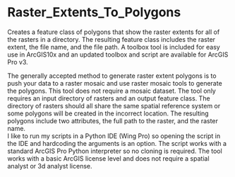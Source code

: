 # Raster_Extents_To_Polygons
Creates a feature class of polygons that show the raster extents for all of the rasters in a directory.  The resulting feature class includes the raster extent, the file name, and the file path.
A toolbox tool is included for easy use in ArcGIS10x and an updated toolbox and script are available for ArcGIS Pro v3.

The generally accepted method to generate raster extent polygons is to push your data to a raster mosaic and use raster mosaic tools to generate the polygons.  This tool does not require a mosaic dataset.  The tool only requires an input directory of rasters and an output feature class.  The directory of rasters should all share the same spatial reference system or some polygons will be created in the incorrect location.  The resulting polygons include two attributes, the full path to the raster, and the raster name.  
I like to run my scripts in a Python IDE (Wing Pro) so opening the script in the IDE and hardcoding the arguments is an option.  The script works with a standard ArcGIS Pro Python interpreter so no cloning is required.  The tool works with a basic ArcGIS license level and does not require a spatial analyst or 3d analyst license.



